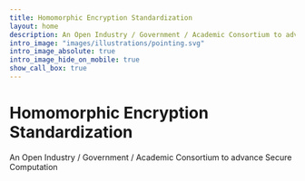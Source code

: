 ```yaml
---
title: Homomorphic Encryption Standardization
layout: home
description: An Open Industry / Government / Academic Consortium to advance Secure Computation
intro_image: "images/illustrations/pointing.svg"
intro_image_absolute: true
intro_image_hide_on_mobile: true
show_call_box: true
---
```


# Homomorphic Encryption Standardization

An Open Industry / Government / Academic Consortium to advance Secure Computation
